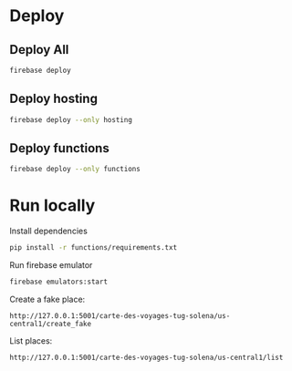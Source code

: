 # Deploy
## Deploy All

```bash
firebase deploy
```

## Deploy hosting

```bash
firebase deploy --only hosting
```

## Deploy functions

```bash
firebase deploy --only functions
```

# Run locally

Install dependencies
```bash
pip install -r functions/requirements.txt
```

Run firebase emulator
```bash
firebase emulators:start
```

Create a fake place:
```
http://127.0.0.1:5001/carte-des-voyages-tug-solena/us-central1/create_fake
```


List places:
```
http://127.0.0.1:5001/carte-des-voyages-tug-solena/us-central1/list
```